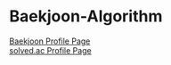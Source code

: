 # Baekjoon-Algorithm
  
[Baekjoon Profile Page](https://www.acmicpc.net/user/kkkh0315)  
[solved.ac Profile Page](https://solved.ac/profile/kkkh0315)
